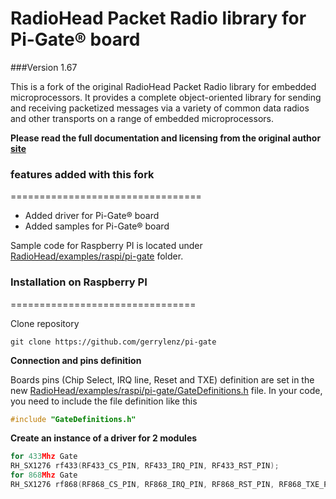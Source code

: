 RadioHead Packet Radio library for Pi-Gate® board 
=================================================

###Version 1.67

This is a fork of the original RadioHead Packet Radio library for embedded microprocessors. It provides a complete object-oriented library for sending and receiving packetized messages via a variety of common data radios and other transports on a range of embedded microprocessors.

**Please read the full documentation and licensing from the original author [site][1]**

### features added with this fork
=================================

- Added driver for Pi-Gate® board
- Added samples for Pi-Gate® board

Sample code for Raspberry PI is located under [RadioHead/examples/raspi/pi-gate][3] folder.

### Installation on Raspberry PI
================================

Clone repository
```shell
git clone https://github.com/gerrylenz/pi-gate
```

**Connection and pins definition**

Boards pins (Chip Select, IRQ line, Reset and TXE) definition are set in the new [RadioHead/examples/raspi/pi-gate/GateDefinitions.h][4] file. In your code, you need to include the file definition like this
```cpp
#include "GateDefinitions.h"

```

**Create an instance of a driver for 2 modules**
```cpp
for 433Mhz Gate
RH_SX1276 rf433(RF433_CS_PIN, RF433_IRQ_PIN, RF433_RST_PIN);
for 868Mhz Gate
RH_SX1276 rf868(RF868_CS_PIN, RF868_IRQ_PIN, RF868_RST_PIN, RF868_TXE_PIN);

```

[1]: http://www.airspayce.com/mikem/arduino/RadioHead/
[2]: http://www.airspayce.com/mikem/arduino/RadioHead/RadioHead-1.67.zip
[3]: https://github.com/gerrylenz/pi-gate/blob/master/examples/raspi/pi-gate
[4]: https://github.com/gerrylenz/pi-gate/blob/master/examples/raspi/pi-gate/GateDefinitions.h